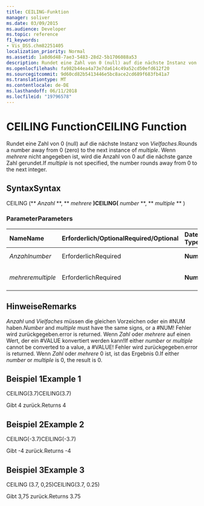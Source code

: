 ```yaml
---
title: CEILING-Funktion
manager: soliver
ms.date: 03/09/2015
ms.audience: Developer
ms.topic: reference
f1_keywords:
- Vis_DSS.chm82251405
localization_priority: Normal
ms.assetid: 1a8d6d48-7ae3-5483-28d2-5b1706088a53
description: Rundet eine Zahl von 0 (null) auf die nächste Instanz von Vielfaches. Wenn Multiple nicht angegeben wurde, wird die Zahl von 0 auf die nächste ganze Zahl gerundet.
ms.openlocfilehash: fa982b44ea4a73e7da614c49a52cd50efd612f20
ms.sourcegitcommit: 9d60cd82b5413446e5bc8ace2cd689f683fb41a7
ms.translationtype: MT
ms.contentlocale: de-DE
ms.lasthandoff: 06/11/2018
ms.locfileid: "19796578"
---
```

# <a name="ceiling-function"></a><span data-ttu-id="b778c-104">CEILING Function</span><span class="sxs-lookup"><span data-stu-id="b778c-104">CEILING Function</span></span>

<span data-ttu-id="b778c-105">Rundet eine Zahl von 0 (null) auf die nächste Instanz von _Vielfaches_.</span><span class="sxs-lookup"><span data-stu-id="b778c-105">Rounds a number away from 0 (zero) to the next instance of  _multiple_.</span></span> <span data-ttu-id="b778c-106">Wenn _mehrere_ nicht angegeben ist, wird die Anzahl von 0 auf die nächste ganze Zahl gerundet.</span><span class="sxs-lookup"><span data-stu-id="b778c-106">If  _multiple_ is not specified, the number rounds away from 0 to the next integer.</span></span> 
  
## <a name="syntax"></a><span data-ttu-id="b778c-107">Syntax</span><span class="sxs-lookup"><span data-stu-id="b778c-107">Syntax</span></span>

<span data-ttu-id="b778c-108">CEILING (** *Anzahl* **, ** *mehrere* **)</span><span class="sxs-lookup"><span data-stu-id="b778c-108">CEILING(** *number* **, ** *multiple* ** )</span></span> 
  
### <a name="parameters"></a><span data-ttu-id="b778c-109">Parameter</span><span class="sxs-lookup"><span data-stu-id="b778c-109">Parameters</span></span>

|<span data-ttu-id="b778c-110">**Name**</span><span class="sxs-lookup"><span data-stu-id="b778c-110">**Name**</span></span>|<span data-ttu-id="b778c-111">**Erforderlich/Optional**</span><span class="sxs-lookup"><span data-stu-id="b778c-111">**Required/Optional**</span></span>|<span data-ttu-id="b778c-112">**Datentyp**</span><span class="sxs-lookup"><span data-stu-id="b778c-112">**Data Type**</span></span>|<span data-ttu-id="b778c-113">**Beschreibung**</span><span class="sxs-lookup"><span data-stu-id="b778c-113">**Description**</span></span>|
|:-----|:-----|:-----|:-----|
| <span data-ttu-id="b778c-114">_Anzahl_</span><span class="sxs-lookup"><span data-stu-id="b778c-114">_number_</span></span> <br/> |<span data-ttu-id="b778c-115">Erforderlich</span><span class="sxs-lookup"><span data-stu-id="b778c-115">Required</span></span>  <br/> |<span data-ttu-id="b778c-116">**Nummer**</span><span class="sxs-lookup"><span data-stu-id="b778c-116">**Number**</span></span> <br/> |<span data-ttu-id="b778c-117">Die zu rundende Zahl.</span><span class="sxs-lookup"><span data-stu-id="b778c-117">The number to round.</span></span>  <br/> |
| <span data-ttu-id="b778c-118">_mehrere_</span><span class="sxs-lookup"><span data-stu-id="b778c-118">_multiple_</span></span> <br/> |<span data-ttu-id="b778c-119">Erforderlich</span><span class="sxs-lookup"><span data-stu-id="b778c-119">Required</span></span>  <br/> |<span data-ttu-id="b778c-120">**Nummer**</span><span class="sxs-lookup"><span data-stu-id="b778c-120">**Number**</span></span> <br/> |<span data-ttu-id="b778c-121">Das Vielfache, auf die gerundet werden soll.</span><span class="sxs-lookup"><span data-stu-id="b778c-121">The multiple to round to.</span></span>  <br/> |
   
## <a name="remarks"></a><span data-ttu-id="b778c-122">Hinweise</span><span class="sxs-lookup"><span data-stu-id="b778c-122">Remarks</span></span>

 <span data-ttu-id="b778c-123">_Anzahl_ und _Vielfaches_ müssen die gleichen Vorzeichen oder ein #NUM haben.</span><span class="sxs-lookup"><span data-stu-id="b778c-123">_Number_ and  _multiple_ must have the same signs, or a #NUM!</span></span> <span data-ttu-id="b778c-124">Fehler wird zurückgegeben.</span><span class="sxs-lookup"><span data-stu-id="b778c-124">error is returned.</span></span> <span data-ttu-id="b778c-125">Wenn _Zahl_ oder _mehrere_ auf einen Wert, der ein #VALUE konvertiert werden kann!</span><span class="sxs-lookup"><span data-stu-id="b778c-125">If either  _number_ or  _multiple_ cannot be converted to a value, a #VALUE!</span></span> <span data-ttu-id="b778c-126">Fehler wird zurückgegeben.</span><span class="sxs-lookup"><span data-stu-id="b778c-126">error is returned.</span></span> <span data-ttu-id="b778c-127">Wenn _Zahl_ oder _mehrere_ 0 ist, ist das Ergebnis 0.</span><span class="sxs-lookup"><span data-stu-id="b778c-127">If either  _number_ or  _multiple_ is 0, the result is 0.</span></span> 
  
## <a name="example-1"></a><span data-ttu-id="b778c-128">Beispiel 1</span><span class="sxs-lookup"><span data-stu-id="b778c-128">Example 1</span></span>

<span data-ttu-id="b778c-129">CEILING(3.7)</span><span class="sxs-lookup"><span data-stu-id="b778c-129">CEILING(3.7)</span></span>
  
<span data-ttu-id="b778c-130">Gibt 4 zurück.</span><span class="sxs-lookup"><span data-stu-id="b778c-130">Returns 4</span></span>
  
## <a name="example-2"></a><span data-ttu-id="b778c-131">Beispiel 2</span><span class="sxs-lookup"><span data-stu-id="b778c-131">Example 2</span></span>

<span data-ttu-id="b778c-132">CEILING(-3.7)</span><span class="sxs-lookup"><span data-stu-id="b778c-132">CEILING(-3.7)</span></span>
  
<span data-ttu-id="b778c-133">Gibt -4 zurück.</span><span class="sxs-lookup"><span data-stu-id="b778c-133">Returns -4</span></span>
  
## <a name="example-3"></a><span data-ttu-id="b778c-134">Beispiel 3</span><span class="sxs-lookup"><span data-stu-id="b778c-134">Example 3</span></span>

<span data-ttu-id="b778c-135">CEILING (3.7, 0,25)</span><span class="sxs-lookup"><span data-stu-id="b778c-135">CEILING(3.7, 0.25)</span></span>
  
<span data-ttu-id="b778c-136">Gibt 3,75 zurück.</span><span class="sxs-lookup"><span data-stu-id="b778c-136">Returns 3.75</span></span>
  

